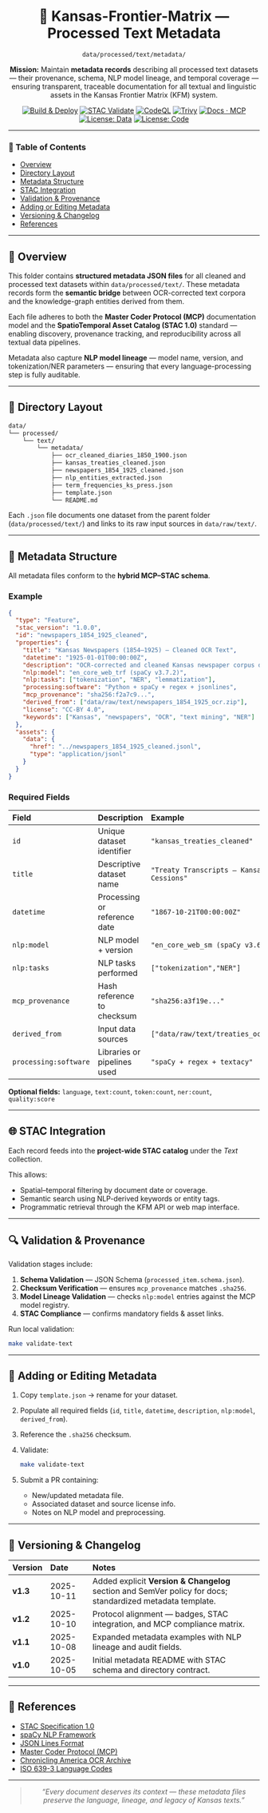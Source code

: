 <div align="center">

# 📜 Kansas-Frontier-Matrix — Processed Text Metadata

`data/processed/text/metadata/`

**Mission:** Maintain **metadata records** describing all processed text datasets —
their provenance, schema, NLP model lineage, and temporal coverage — ensuring transparent,
traceable documentation for all textual and linguistic assets in the Kansas Frontier Matrix (KFM) system.

[![Build & Deploy](https://img.shields.io/github/actions/workflow/status/bartytime4life/Kansas-Frontier-Matrix/site.yml?label=Build%20%26%20Deploy)](../../../../.github/workflows/site.yml)
[![STAC Validate](https://img.shields.io/github/actions/workflow/status/bartytime4life/Kansas-Frontier-Matrix/stac-validate.yml?label=STAC%20Validate)](../../../../.github/workflows/stac-validate.yml)
[![CodeQL](https://img.shields.io/github/actions/workflow/status/bartytime4life/Kansas-Frontier-Matrix/codeql.yml?label=CodeQL)](../../../../.github/workflows/codeql.yml)
[![Trivy](https://img.shields.io/github/actions/workflow/status/bartytime4life/Kansas-Frontier-Matrix/trivy.yml?label=Trivy)](../../../../.github/workflows/trivy.yml)
[![Docs · MCP](https://img.shields.io/badge/Docs-MCP-blue)](../../../../docs/)  [![License: Data](https://img.shields.io/badge/License-CC--BY%204.0-green)](../../../../LICENSE)  [![License: Code](https://img.shields.io/badge/License-MIT-yellow)](../../../../LICENSE)

</div>

---

### 🧭 Table of Contents

* [Overview](#overview)
* [Directory Layout](#directory-layout)
* [Metadata Structure](#metadata-structure)
* [STAC Integration](#stac-integration)
* [Validation & Provenance](#validation--provenance)
* [Adding or Editing Metadata](#adding-or-editing-metadata)
* [Versioning & Changelog](#versioning--changelog)
* [References](#references)

---

## 🧠 Overview

This folder contains **structured metadata JSON files** for all cleaned and processed text datasets
within `data/processed/text/`. These metadata records form the **semantic bridge** between
OCR-corrected text corpora and the knowledge-graph entities derived from them.

Each file adheres to both the **Master Coder Protocol (MCP)** documentation model and the
**SpatioTemporal Asset Catalog (STAC 1.0)** standard — enabling discovery, provenance tracking,
and reproducibility across all textual data pipelines.

Metadata also capture **NLP model lineage** — model name, version, and tokenization/NER parameters —
ensuring that every language-processing step is fully auditable.

---

## 🧱 Directory Layout

```bash
data/
└── processed/
    └── text/
        └── metadata/
            ├── ocr_cleaned_diaries_1850_1900.json
            ├── kansas_treaties_cleaned.json
            ├── newspapers_1854_1925_cleaned.json
            ├── nlp_entities_extracted.json
            ├── term_frequencies_ks_press.json
            ├── template.json
            └── README.md
```

Each `.json` file documents one dataset from the parent folder
(`data/processed/text/`) and links to its raw input sources in `data/raw/text/`.

---

## 🧩 Metadata Structure

All metadata files conform to the **hybrid MCP–STAC schema**.

### Example

```json
{
  "type": "Feature",
  "stac_version": "1.0.0",
  "id": "newspapers_1854_1925_cleaned",
  "properties": {
    "title": "Kansas Newspapers (1854–1925) – Cleaned OCR Text",
    "datetime": "1925-01-01T00:00:00Z",
    "description": "OCR-corrected and cleaned Kansas newspaper corpus derived from Chronicling America.",
    "nlp:model": "en_core_web_trf (spaCy v3.7.2)",
    "nlp:tasks": ["tokenization", "NER", "lemmatization"],
    "processing:software": "Python + spaCy + regex + jsonlines",
    "mcp_provenance": "sha256:f2a7c9...",
    "derived_from": ["data/raw/text/newspapers_1854_1925_ocr.zip"],
    "license": "CC-BY 4.0",
    "keywords": ["Kansas", "newspapers", "OCR", "text mining", "NER"]
  },
  "assets": {
    "data": {
      "href": "../newspapers_1854_1925_cleaned.jsonl",
      "type": "application/jsonl"
    }
  }
}
```

### Required Fields

| Field                 | Description                  | Example                                       |
| :-------------------- | :--------------------------- | :-------------------------------------------- |
| `id`                  | Unique dataset identifier    | `"kansas_treaties_cleaned"`                   |
| `title`               | Descriptive dataset name     | `"Treaty Transcripts – Kansas Land Cessions"` |
| `datetime`            | Processing or reference date | `"1867-10-21T00:00:00Z"`                      |
| `nlp:model`           | NLP model + version          | `"en_core_web_sm (spaCy v3.6.0)"`             |
| `nlp:tasks`           | NLP tasks performed          | `["tokenization","NER"]`                      |
| `mcp_provenance`      | Hash reference to checksum   | `"sha256:a3f19e..."`                          |
| `derived_from`        | Input data sources           | `["data/raw/text/treaties_ocr.zip"]`          |
| `processing:software` | Libraries or pipelines used  | `"spaCy + regex + textacy"`                   |

**Optional fields:**
`language`, `text:count`, `token:count`, `ner:count`, `quality:score`

---

## 🌐 STAC Integration

Each record feeds into the **project-wide STAC catalog** under the *Text* collection.

This allows:

* Spatial–temporal filtering by document date or coverage.
* Semantic search using NLP-derived keywords or entity tags.
* Programmatic retrieval through the KFM API or web map interface.

---

## 🔍 Validation & Provenance

Validation stages include:

1. **Schema Validation** — JSON Schema (`processed_item.schema.json`).
2. **Checksum Verification** — ensures `mcp_provenance` matches `.sha256`.
3. **Model Lineage Validation** — checks `nlp:model` entries against the MCP model registry.
4. **STAC Compliance** — confirms mandatory fields & asset links.

Run local validation:

```bash
make validate-text
```

---

## 🧠 Adding or Editing Metadata

1. Copy `template.json` → rename for your dataset.
2. Populate all required fields (`id`, `title`, `datetime`, `description`, `nlp:model`, `derived_from`).
3. Reference the `.sha256` checksum.
4. Validate:

   ```bash
   make validate-text
   ```
5. Submit a PR containing:

   * New/updated metadata file.
   * Associated dataset and source license info.
   * Notes on NLP model and preprocessing.

---

## 🧮 Versioning & Changelog

| Version  | Date       | Notes                                                                                                      |
| :------- | :--------- | :--------------------------------------------------------------------------------------------------------- |
| **v1.3** | 2025-10-11 | Added explicit **Version & Changelog** section and SemVer policy for docs; standardized metadata template. |
| **v1.2** | 2025-10-10 | Protocol alignment — badges, STAC integration, and MCP compliance matrix.                                  |
| **v1.1** | 2025-10-08 | Expanded metadata examples with NLP lineage and audit fields.                                              |
| **v1.0** | 2025-10-05 | Initial metadata README with STAC schema and directory contract.                                           |

---

## 📖 References

* [STAC Specification 1.0](https://stacspec.org)
* [spaCy NLP Framework](https://spacy.io/)
* [JSON Lines Format](https://jsonlines.org/)
* [Master Coder Protocol (MCP)](../../../../docs/standards/)
* [Chronicling America OCR Archive](https://chroniclingamerica.loc.gov/)
* [ISO 639-3 Language Codes](https://iso639-3.sil.org/code_tables/639/data)

---

<div align="center">

> *“Every document deserves its context — these metadata files preserve the language, lineage, and legacy of Kansas texts.”*

</div>
